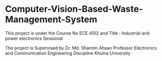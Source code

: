 # Computer-Vision-Based-Waste-Management-System
This project is under the Course No ECE 4102 and Title : Industrial and power electronics Sessional

The project is Supervised by
Dr. Md. Shamim Ahsan
Professor
Electronics and Communication Engineering Discipline
Khulna University
